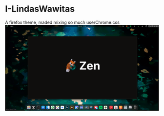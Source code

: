# I-LindasWawitas
A firefox theme, maded mixing so much userChrome.css
![screenshot](https://github.com/NatryN/I-LindasWawitas/blob/main/Screenshot%20From%202024-10-28%2017-31-04.png?raw=true)
